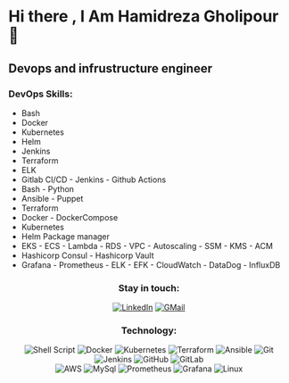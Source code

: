 

# Hi there , I Am Hamidreza Gholipour 👋
## Devops and infrustructure engineer


### DevOps Skills:
- Bash
- Docker
- Kubernetes
- Helm
- Jenkins
- Terraform
- ELK
- Gitlab CI/CD - Jenkins - Github Actions
- Bash - Python
- Ansible - Puppet
- Terraform 
- Docker - DockerCompose
- Kubernetes 
- Helm Package manager
- EKS - ECS - Lambda - RDS - VPC - Autoscaling - SSM - KMS - ACM
- Hashicorp Consul - Hashicorp Vault
- Grafana - Prometheus - ELK - EFK - CloudWatch - DataDog - InfluxDB


<p align="left">
</p>



<div align="center">
  


### Stay in touch:
[![LinkedIn](https://img.shields.io/badge/linkedin-%230077B5.svg?style=for-the-badge&logo=linkedin&logoColor=white)](https://www.linkedin.com/in/hamidrgholipour)
[![GMail](https://img.shields.io/badge/gmail-f0f0f0?&style=for-the-badge&logo=gmail&logoColor=white&color=ea4335)](mailto:hamidrgholipour@gmail.com)

### Technology:

![Shell Script](https://img.shields.io/badge/shell_script-%23121011.svg?style=for-the-badge&logo=gnu-bash&logoColor=white)
![Docker](https://img.shields.io/badge/docker-%230db7ed.svg?style=for-the-badge&logo=docker&logoColor=white)
![Kubernetes](https://img.shields.io/badge/kubernetes-%23326ce5.svg?style=for-the-badge&logo=kubernetes&logoColor=white)
![Terraform](https://img.shields.io/badge/terraform-%235835CC.svg?style=for-the-badge&logo=terraform&logoColor=white)
![Ansible](https://img.shields.io/badge/ansible-%231A1918.svg?style=for-the-badge&logo=ansible&logoColor=white)
![Git](https://img.shields.io/badge/-Git-000?&logo=git)
![Jenkins](https://img.shields.io/badge/jenkins-%232C5263.svg?style=for-the-badge&logo=jenkins&logoColor=white)
![GitHub](https://img.shields.io/badge/github-%23121011.svg?style=for-the-badge&logo=github&logoColor=white)
![GitLab](https://img.shields.io/badge/gitlab-%23181717.svg?style=for-the-badge&logo=gitlab&logoColor=white)
<br/> 
![AWS](https://img.shields.io/badge/-AWS-000?&logo=amazon&logoColor=yello)
![MySql](https://img.shields.io/badge/-MySql-000?&logo=MySQL&logoColor=4479A1)
![Prometheus](https://img.shields.io/badge/Prometheus-E6522C?style=for-the-badge&logo=Prometheus&logoColor=white)
![Grafana](https://img.shields.io/badge/grafana-%23F46800.svg?style=for-the-badge&logo=grafana&logoColor=white)
![Linux](https://img.shields.io/badge/-Linux-000?&logo=Linux)

<br/>    
<br/>  
  

